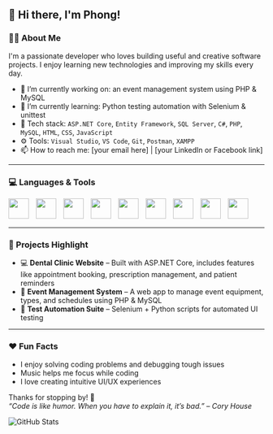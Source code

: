 ## 👋 Hi there, I'm Phong!

### 👨‍💻 About Me
I'm a passionate developer who loves building useful and creative software projects. I enjoy learning new technologies and improving my skills every day.

- 🔭 I’m currently working on: an event management system using PHP & MySQL
- 🌱 I’m currently learning: Python testing automation with Selenium & unittest
- 💼 Tech stack: `ASP.NET Core`, `Entity Framework`, `SQL Server`, `C#`, `PHP`, `MySQL`, `HTML`, `CSS`, `JavaScript`
- ⚙️ Tools: `Visual Studio`, `VS Code`, `Git`, `Postman`, `XAMPP`
- 📫 How to reach me: [your email here] | [your LinkedIn or Facebook link]

---
### 💻 Languages & Tools
<p align="left">
  <img src="https://cdn.jsdelivr.net/gh/devicons/devicon/icons/csharp/csharp-original.svg" width="40" height="40" style="margin-right: 10px;"/>
  <img src="https://cdn.jsdelivr.net/gh/devicons/devicon/icons/php/php-original.svg" width="40" height="40" style="margin-right: 10px;"/>
  <img src="https://cdn.jsdelivr.net/gh/devicons/devicon/icons/mysql/mysql-original.svg" width="40" height="40" style="margin-right: 10px;"/>
  <img src="https://cdn.jsdelivr.net/gh/devicons/devicon/icons/javascript/javascript-original.svg" width="40" height="40" style="margin-right: 10px;"/>
  <img src="https://cdn.jsdelivr.net/gh/devicons/devicon/icons/html5/html5-original.svg" width="40" height="40" style="margin-right: 10px;"/>
  <img src="https://cdn.jsdelivr.net/gh/devicons/devicon/icons/css3/css3-original.svg" width="40" height="40" style="margin-right: 10px;"/>
  <img src="https://cdn.jsdelivr.net/gh/devicons/devicon/icons/python/python-original.svg" width="40" height="40" style="margin-right: 10px;"/>
  <img src="https://cdn.jsdelivr.net/gh/devicons/devicon/icons/git/git-original.svg" width="40" height="40" style="margin-right: 10px;"/>
  <img src="https://cdn.jsdelivr.net/gh/devicons/devicon/icons/visualstudio/visualstudio-plain.svg" width="40" height="40" style="margin-right: 10px;"/>
</p>

---
### 📌 Projects Highlight
- 💻 **Dental Clinic Website** – Built with ASP.NET Core, includes features like appointment booking, prescription management, and patient reminders
- 📅 **Event Management System** – A web app to manage event equipment, types, and schedules using PHP & MySQL
- 🧪 **Test Automation Suite** – Selenium + Python scripts for automated UI testing

---

### ❤️ Fun Facts
- I enjoy solving coding problems and debugging tough issues
- Music helps me focus while coding
- I love creating intuitive UI/UX experiences

Thanks for stopping by! 🚀  
_“Code is like humor. When you have to explain it, it’s bad.” – Cory House_

![GitHub Stats](https://github-readme-stats.vercel.app/api?username=thphong03&show_icons=true&theme=radical)
